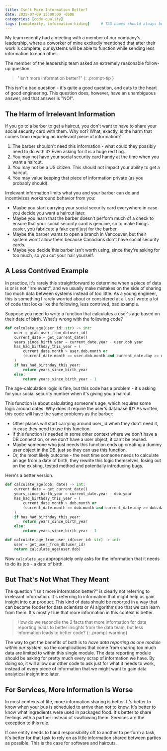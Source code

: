 ```yaml
---
title: Isn't More Information Better?
date: 2025-07-09 13:00:00 -0500
categories: [code-quality]
tags: [complexity, information-hiding]     # TAG names should always be lowercase
---
```


My team recently had a meeting with a member of our company's leadership, where a coworker of mine excitedly mentioned that after their work is complete, our systems will be able to function while sending less information to each other.

The member of the leadership team asked an extremely reasonable follow-up question: 
> "Isn't more information better?"
{: .prompt-tip }

This isn't a bad question - it's quite a good question, and cuts to the heart of good engineering. This question does, however, have an unambiguous answer, and that answer is "NO!".

## The Harm of Irrelevant Information

If you go to a barber to get a haircut, you don't want to have to share your social security card with them. Why not? What, exactly, is the harm that comes from requiring an irrelevant piece of information?

1. The barber shouldn't need this information - what could they possibly need to do with it? Even asking for it is a huge red flag.
1. You may not have your social security card handy at the time when you want a haircut.
1. You may not be a US citizen. This should not impact your ability to get a haircut.
1. You may value keeping that piece of information private (as you probably should).

Irrelevant information limits what you and your barber can do and incentivizes workaround behavior from you:

* Maybe you start carrying your social security card everywhere in case you decide you want a haircut later. 
* Maybe you learn that the barber doesn't perform much of a check to ensure that your social security card is genuine, so to make things easier, you fabricate a fake card just for the barber. 
* Maybe the barber wants to open a branch in Vancouver, but their system won't allow them because Canadians don't have social security cards.
* Maybe you decide this barber isn't worth using, since they're asking for too much, so you cut your hair yourself.

## A Less Contrived Example

In practice, it's rarely this straightforward to determine when a piece of data is or is not "irrelevant", and we usually make mistakes on the side of sharing too much data between systems instead of too little. As a young engineer, this is something I rarely worried about or considered at all, so I wrote a lot of code that looks like the following, less contrived, bad example.

Suppose you need to write a function that calculates a user's age based on their date of birth. What's wrong with the following code?

```py
def calculate_age(user_id: str) -> int:
    user = grab_user_from_db(user_id)
    current_date = get_current_date()
    years_since_birth_year = current_date.year - user.dob.year
    has_had_birthday_this_year = (
        current_date.month > user.dob.month or 
        (current_date.month == user.dob.month and current_date.day >= user.dob.day)
    )
    if has_had_birthday_this_year:
        return years_since_birth_year
    else:
        return years_since_birth_year - 1
```

The age-calculation logic is fine, but this code has a problem - it's asking for your social security number when it's giving you a haircut.

This function is about calculating someone's age, which requires some logic around dates. Why does it require the user's database ID? As written, this code will have the same problems as the barber:

* Other places will start carrying around user_id when they don't need it, in case they need to use this function.
* If this function is needed in some other context where we don't have a DB connection, or we don't have a user object, it can't be reused.
* Maybe someone who just needs this function ends up creating a dummy user object in the DB, just so they can use this function.
* Or, the most likely outcome - the next time someone needs to calculate an age from a date of birth, they rewrite this logic themselves, losing out on the existing, tested method and potentially introducing bugs.

Here's a better version.

```py
def calculate_age(dob: date) -> int:
    current_date = get_current_date()
    years_since_birth_year = current_date.year - dob.year
    has_had_birthday_this_year = (
        current_date.month > dob.month or 
        (current_date.month == dob.month and current_date.day >= dob.day)
    )
    if has_had_birthday_this_year:
        return years_since_birth_year
    else:
        return years_since_birth_year - 1

def calculate_age_from_user_id(user_id: str) -> int:
    user = get_user_from_db(user_id)
    return calculate_age(user.dob)
```

Now `calculate_age` appropriately only asks for the information that it needs to do its job - a date of birth.

## But That's Not What They Meant

The question "Isn't more information better?" is clearly not referring to irrelevant information. It's referring to information that might help us gain insight into our product. This kind of data should be reported in a way that can become fodder for data scientists or AI algorithms so that we can learn from them. It's mostly true that more information in this context is better.

> How do we reconcile the 2 facts that more information for data reporting leads to better insights from the data team, but less information leads to better code?
{: .prompt-warning}

The way to get the benefits of both is to *have data reporting as one module within our system*, so the complications that come from sharing too much data are limited to within this single module. The data reporting module should be asking for pretty much every scrap of information we have. By doing so, it will allow our other code to ask just for what it needs to work, instead of every piece of information that we might want to gain data analytical insight into later.

## For Services, More Information Is Worse

In most contexts of life, more information sharing is better. It's better to know when your bus is scheduled to arrive than not to know. It's better to know what ingredients were used in packaged food. It's better to share feelings with a partner instead of swallowing them. Services are the exception to this rule.

If one entity needs to hand responsibility off to another to perform a task, it's better for that task to rely on as little information shared between parties as possible. This is the case for software and haircuts.

